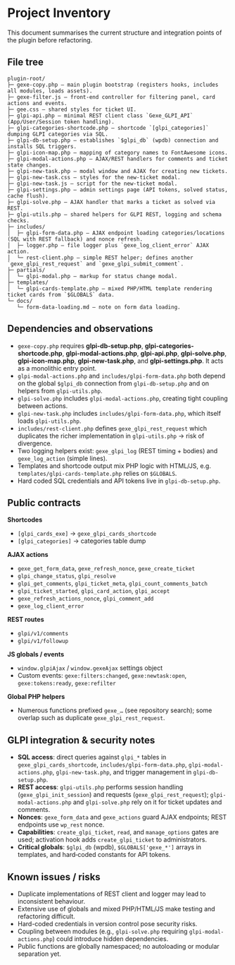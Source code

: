 # Project Inventory

This document summarises the current structure and integration points of the plugin before refactoring.

## File tree

```
plugin-root/
├─ gexe-copy.php — main plugin bootstrap (registers hooks, includes all modules, loads assets).
├─ gexe-filter.js — front‑end controller for filtering panel, card actions and events.
├─ gee.css — shared styles for ticket UI.
├─ glpi-api.php — minimal REST client class `Gexe_GLPI_API` (App/User/Session token handling).
├─ glpi-categories-shortcode.php — shortcode `[glpi_categories]` dumping GLPI categories via SQL.
├─ glpi-db-setup.php — establishes `$glpi_db` (wpdb) connection and installs SQL triggers.
├─ glpi-icon-map.php — mapping of category names to FontAwesome icons.
├─ glpi-modal-actions.php — AJAX/REST handlers for comments and ticket state changes.
├─ glpi-new-task.php — modal window and AJAX for creating new tickets.
├─ glpi-new-task.css — styles for the new‑ticket modal.
├─ glpi-new-task.js — script for the new‑ticket modal.
├─ glpi-settings.php — admin settings page (API tokens, solved status, cache flush).
├─ glpi-solve.php — AJAX handler that marks a ticket as solved via REST.
├─ glpi-utils.php — shared helpers for GLPI REST, logging and schema checks.
├─ includes/
│  ├─ glpi-form-data.php — AJAX endpoint loading categories/locations (SQL with REST fallback) and nonce refresh.
│  ├─ logger.php — file logger plus `gexe_log_client_error` AJAX action.
│  └─ rest-client.php — simple REST helper; defines another `gexe_glpi_rest_request` and `gexe_glpi_submit_comment`.
├─ partials/
│  └─ glpi-modal.php — markup for status change modal.
├─ templates/
│  └─ glpi-cards-template.php — mixed PHP/HTML template rendering ticket cards from `$GLOBALS` data.
└─ docs/
   └─ form-data-loading.md — note on form data loading.
```

## Dependencies and observations

- `gexe-copy.php` requires **glpi-db-setup.php**, **glpi-categories-shortcode.php**, **glpi-modal-actions.php**, **glpi-api.php**, **glpi-solve.php**, **glpi-icon-map.php**, **glpi-new-task.php**, and **glpi-settings.php**. It acts as a monolithic entry point.
- `glpi-modal-actions.php` and `includes/glpi-form-data.php` both depend on the global `$glpi_db` connection from `glpi-db-setup.php` and on helpers from `glpi-utils.php`.
- `glpi-solve.php` includes `glpi-modal-actions.php`, creating tight coupling between actions.
- `glpi-new-task.php` includes `includes/glpi-form-data.php`, which itself loads `glpi-utils.php`.
- `includes/rest-client.php` defines `gexe_glpi_rest_request` which duplicates the richer implementation in `glpi-utils.php` → risk of divergence.
- Two logging helpers exist: `gexe_glpi_log` (REST timing + bodies) and `gexe_log_action` (simple lines).
- Templates and shortcode output mix PHP logic with HTML/JS, e.g. `templates/glpi-cards-template.php` relies on `$GLOBALS`.
- Hard coded SQL credentials and API tokens live in `glpi-db-setup.php`.

## Public contracts

**Shortcodes**
- `[glpi_cards_exe]` → `gexe_glpi_cards_shortcode`
- `[glpi_categories]` → categories table dump

**AJAX actions**
- `gexe_get_form_data`, `gexe_refresh_nonce`, `gexe_create_ticket`
- `glpi_change_status`, `glpi_resolve`
- `glpi_get_comments`, `glpi_ticket_meta`, `glpi_count_comments_batch`
- `glpi_ticket_started`, `glpi_card_action`, `glpi_accept`
- `gexe_refresh_actions_nonce`, `glpi_comment_add`
- `gexe_log_client_error`

**REST routes**
- `glpi/v1/comments`
- `glpi/v1/followup`

**JS globals / events**
- `window.glpiAjax` / `window.gexeAjax` settings object
- Custom events: `gexe:filters:changed`, `gexe:newtask:open`, `gexe:tokens:ready`, `gexe:refilter`

**Global PHP helpers**
- Numerous functions prefixed `gexe_…` (see repository search); some overlap such as duplicate `gexe_glpi_rest_request`.

## GLPI integration & security notes

- **SQL access**: direct queries against `glpi_*` tables in `gexe_glpi_cards_shortcode`, `includes/glpi-form-data.php`, `glpi-modal-actions.php`, `glpi-new-task.php`, and trigger management in `glpi-db-setup.php`.
- **REST access**: `glpi-utils.php` performs session handling (`gexe_glpi_init_session`) and requests (`gexe_glpi_rest_request`); `glpi-modal-actions.php` and `glpi-solve.php` rely on it for ticket updates and comments.
- **Nonces**: `gexe_form_data` and `gexe_actions` guard AJAX endpoints; REST endpoints use `wp_rest` nonce.
- **Capabilities**: `create_glpi_ticket`, `read`, and `manage_options` gates are used; activation hook adds `create_glpi_ticket` to administrators.
- **Critical globals**: `$glpi_db` (wpdb), `$GLOBALS['gexe_*']` arrays in templates, and hard‑coded constants for API tokens.

## Known issues / risks

- Duplicate implementations of REST client and logger may lead to inconsistent behaviour.
- Extensive use of globals and mixed PHP/HTML/JS make testing and refactoring difficult.
- Hard-coded credentials in version control pose security risks.
- Coupling between modules (e.g., `glpi-solve.php` requiring `glpi-modal-actions.php`) could introduce hidden dependencies.
- Public functions are globally namespaced; no autoloading or modular separation yet.

